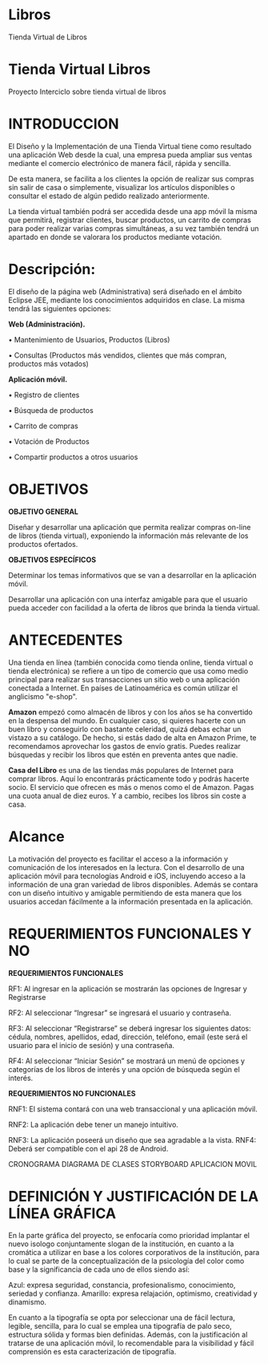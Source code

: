 # Libros
Tienda Virtual de Libros

# Tienda Virtual Libros
Proyecto Interciclo sobre tienda virtual de libros 

# INTRODUCCION

El Diseño y la Implementación de una Tienda Virtual tiene como resultado una aplicación Web desde la cual, una empresa pueda ampliar sus ventas mediante el comercio electrónico de manera fácil, rápida y sencilla.

De esta manera, se facilita a los clientes la opción de realizar sus compras sin salir de casa o simplemente, visualizar los artículos disponibles o consultar el estado de algún pedido realizado anteriormente.

La tienda virtual también podrá ser accedida desde una app móvil la misma que permitirá, registrar clientes, buscar productos, un carrito de compras para poder realizar varias compras simultáneas, a su vez también tendrá un apartado en donde se valorara los productos mediante votación.

# Descripción:

El diseño de la página web (Administrativa) será diseñado en el ámbito Eclipse JEE, mediante los conocimientos adquiridos en clase. La misma tendrá las siguientes opciones:

**Web (Administración).** 

• Mantenimiento de Usuarios, Productos (Libros) 

• Consultas (Productos más vendidos, clientes que más compran, productos más votados)

**Aplicación móvil.**

• Registro de clientes 

• Búsqueda de productos 

• Carrito de compras 

• Votación de Productos 

• Compartir productos a otros usuarios

# OBJETIVOS
**OBJETIVO GENERAL**

Diseñar y desarrollar una aplicación que permita realizar compras on-line de libros (tienda virtual), exponiendo la información más relevante de los productos ofertados.

**OBJETIVOS ESPECÍFICOS**

Determinar los temas informativos que se van a desarrollar en la aplicación móvil.

Desarrollar una aplicación con una interfaz amigable para que el usuario pueda acceder con facilidad a la oferta de libros que brinda la tienda virtual.

# ANTECEDENTES

Una tienda en línea (también conocida como tienda online, tienda virtual o tienda electrónica) se refiere a un tipo de comercio que usa como medio principal para realizar sus transacciones un sitio web o una aplicación conectada a Internet. En países de Latinoamérica es común utilizar el anglicismo "e-shop".

**Amazon** empezó como almacén de libros y con los años se ha convertido en la despensa del mundo. En cualquier caso, si quieres hacerte con un buen libro y conseguirlo con bastante celeridad, quizá debas echar un vistazo a su catálogo. De hecho, si estás dado de alta en Amazon Prime, te recomendamos aprovechar los gastos de envío gratis. Puedes realizar búsquedas y recibir los libros que estén en preventa antes que nadie.

**Casa del Libro** es una de las tiendas más populares de Internet para comprar libros. Aquí lo encontrarás prácticamente todo y podrás hacerte socio. El servicio que ofrecen es más o menos como el de Amazon. Pagas una cuota anual de diez euros. Y a cambio, recibes los libros sin coste a casa.

# Alcance 

La motivación del proyecto es facilitar el acceso a la información y comunicación de los interesados en la lectura. Con el desarrollo de una aplicación móvil para tecnologías Android e iOS, incluyendo acceso a la información de una gran variedad de libros disponibles. Además se contara con un diseño intuitivo y amigable permitiendo de esta manera que los usuarios accedan fácilmente a la información presentada en la aplicación. 


# REQUERIMIENTOS FUNCIONALES Y NO 

**REQUERIMIENTOS FUNCIONALES**

RF1: Al ingresar en la aplicación se mostrarán las opciones de Ingresar y Registrarse

RF2: Al seleccionar “Ingresar” se ingresará el usuario y contraseña. 

RF3: Al seleccionar “Registrarse” se deberá ingresar los siguientes datos: cédula, nombres, apellidos, edad, dirección, teléfono, email (este será el usuario para el inicio de sesión) y una contraseña. 

RF4: Al seleccionar “Iniciar Sesión” se mostrará un menú de opciones y categorías de los libros de interés y una opción de búsqueda según el interés.

**REQUERIMIENTOS NO FUNCIONALES**

RNF1: El sistema contará con una web transaccional y una aplicación móvil. 

RNF2: La aplicación debe tener un manejo intuitivo. 

RNF3: La aplicación poseerá un diseño que sea agradable a la vista. RNF4: Deberá ser compatible con el api 28 de Android.

CRONOGRAMA
DIAGRAMA DE CLASES
STORYBOARD APLICACION MOVIL

# DEFINICIÓN Y JUSTIFICACIÓN DE LA LÍNEA GRÁFICA
En la parte gráfica del proyecto, se enfocaría como prioridad implantar el nuevo isologo conjuntamente slogan de la institución, en cuanto a la cromática a utilizar en base a los colores corporativos de la institución, para lo cual se parte de la conceptualización de la psicología del color como base y la significancia de cada uno de ellos siendo así:

Azul: expresa seguridad, constancia, profesionalismo, conocimiento, seriedad y confianza.
Amarillo: expresa relajación, optimismo, creatividad y dinamismo.

En cuanto a la tipografía se opta por seleccionar una de fácil lectura, legible, sencilla, para lo cual se emplea una tipografía de palo seco, estructura sólida y formas bien definidas. Además, con la justificación al tratarse de una aplicación móvil, lo recomendable para la visibilidad y fácil comprensión es esta caracterización de tipografía.






